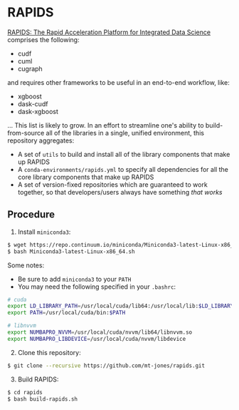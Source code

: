 # RAPIDS

[RAPIDS: The Rapid Acceleration Platform for Integrated Data Science](https://rapids.ai) comprises the following:

* cudf
* cuml
* cugraph

and requires other frameworks to be useful in an end-to-end workflow, like:

* xgboost
* dask-cudf
* dask-xgboost

... This list is likely to grow. In an effort to streamline one's ability to build-from-source all of the libraries in a single, unified environment, this repository aggregates:

* A set of `utils` to build and install all of the library components that make up RAPIDS
* A `conda-environments/rapids.yml` to specify all dependencies for all the core library components that make up RAPIDS
* A set of version-fixed repositories which are guaranteed to work together, so that developers/users always have something _that works_

## Procedure

1. Install `miniconda3`:

```bash
$ wget https://repo.continuum.io/miniconda/Miniconda3-latest-Linux-x86_64.sh && \
$ bash Miniconda3-latest-Linux-x86_64.sh
```

Some notes:
* Be sure to add `miniconda3` to your `PATH`
* You may need the following specified in your `.bashrc`:
```bash
# cuda
export LD_LIBRARY_PATH=/usr/local/cuda/lib64:/usr/local/lib:$LD_LIBRARY_PATH
export PATH=/usr/local/cuda/bin:$PATH

# libnvvm
export NUMBAPRO_NVVM=/usr/local/cuda/nvvm/lib64/libnvvm.so
export NUMBAPRO_LIBDEVICE=/usr/local/cuda/nvvm/libdevice
```

2. Clone this repository:

```bash
$ git clone --recursive https://github.com/mt-jones/rapids.git
```

3. Build RAPIDS:

```bash
$ cd rapids
$ bash build-rapids.sh
```